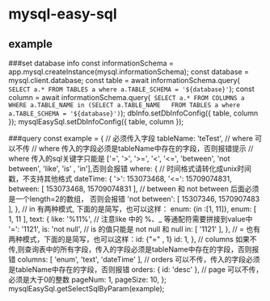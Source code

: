 <!--
 * @Description: 
 * @Author: zhongshuai
 * @Date: 2019-05-26 17:36:36
 * @LastEditors: zhongshuai
 * @LastEditTime: 2019-05-26 17:44:08
 -->
# mysql-easy-sql

## example

###set database info
    const informationSchema = app.mysql.createInstance(mysql.informationSchema);
    const database = mysql.client.database;
    const table = await informationSchema.query(` SELECT a.* FROM TABLES a where a.TABLE_SCHEMA = '${database}'`);
    const column = await informationSchema.query(` SELECT a.* FROM COLUMNS a  WHERE a.TABLE_NAME in (SELECT a.TABLE_NAME   FROM TABLES a where a.TABLE_SCHEMA = '${database}')`);
    dbInfo.setDbInfoConfig({ table, column });
    mysqlEasySql.setDbInfoConfig({ table, column });

###query
const example = {
  // 必须传入字段
  tableName: 'teTest',
  // where 可以不传
  // where 传入的字段必须是tableName中存在的字段，否则报错提示
  // where 传入的sql关键字只能是 ['=', '>', '>=', '<', '<=', 'between', 'not between', 'like', 'is' , 'in'],否则会报错
  where: {
    // 时间格式请转化成unix时间戳，不支持其他格式
    dateTime: {
      '>': 153073468,
      '<=': 15709074831,
      between: [ 153073468, 15709074831 ], // between 和 not between 后面必须是一个length=2的数组， 否则会报错
      'not between': [ 15307346, 1570907483 ],
    },
    // in 有两种模式, 下面的是简写，也可以这样： enum: {in :[1, 11]},
    enum: [ 1, 11 ],
    text: {
      like: '%11%', // 注意like 中的 %、_ 等通配符需要拼接到value中
      '=': '1121',
      is: 'not null', // is 的值只能是 not null 和  null
      in: [ '1121' ],
    },
    // = 也有两种模式，下面的是简写，也可以这样：id: {"=" , 1}
    id: 1,
  },
  // columns 如果不传,则查询表中的所有字段，传入的字段必须是tableName中存在的字段，否则报错
  columns: [ 'enum', 'text', 'dateTime' ],
  // orders 可以不传，传入的字段必须是tableName中存在的字段，否则报错
  orders: { id: 'desc' },
  // page 可以不传，必须是大于0的整数
  pageNum: 1,
  pageSize: 10,
};
 mysqlEasySql.getSelectSqlByParam(example);



